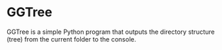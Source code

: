 # GGTree
GGTree is a simple Python program that outputs the directory structure (tree) from the current folder to the console.
